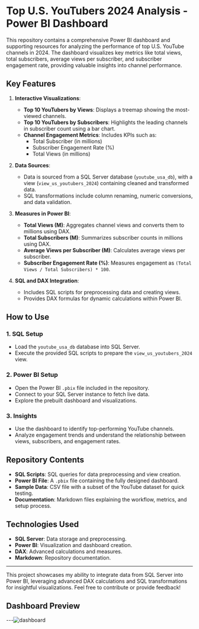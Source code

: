 # Top U.S. YouTubers 2024 Analysis - Power BI Dashboard

This repository contains a comprehensive Power BI dashboard and supporting resources for analyzing the performance of top U.S. YouTube channels in 2024. The dashboard visualizes key metrics like total views, total subscribers, average views per subscriber, and subscriber engagement rate, providing valuable insights into channel performance.

## Key Features

1. **Interactive Visualizations**:
   - **Top 10 YouTubers by Views**: Displays a treemap showing the most-viewed channels.
   - **Top 10 YouTubers by Subscribers**: Highlights the leading channels in subscriber count using a bar chart.
   - **Channel Engagement Metrics**: Includes KPIs such as:
     - Total Subscriber (in millions)
     - Subscriber Engagement Rate (%)
     - Total Views (in millions)

2. **Data Sources**:
   - Data is sourced from a SQL Server database (`youtube_usa_db`), with a view (`view_us_youtubers_2024`) containing cleaned and transformed data.
   - SQL transformations include column renaming, numeric conversions, and data validation.

3. **Measures in Power BI**:
   - **Total Views (M)**: Aggregates channel views and converts them to millions using DAX.
   - **Total Subscribers (M)**: Summarizes subscriber counts in millions using DAX.
   - **Average Views per Subscriber (M)**: Calculates average views per subscriber.
   - **Subscriber Engagement Rate (%)**: Measures engagement as `(Total Views / Total Subscribers) * 100`.

4. **SQL and DAX Integration**:
   - Includes SQL scripts for preprocessing data and creating views.
   - Provides DAX formulas for dynamic calculations within Power BI.

## How to Use

### 1. SQL Setup
- Load the `youtube_usa_db` database into SQL Server.
- Execute the provided SQL scripts to prepare the `view_us_youtubers_2024` view.

### 2. Power BI Setup
- Open the Power BI `.pbix` file included in the repository.
- Connect to your SQL Server instance to fetch live data.
- Explore the prebuilt dashboard and visualizations.

### 3. Insights
- Use the dashboard to identify top-performing YouTube channels.
- Analyze engagement trends and understand the relationship between views, subscribers, and engagement rates.

## Repository Contents

- **SQL Scripts**: SQL queries for data preprocessing and view creation.
- **Power BI File**: A `.pbix` file containing the fully designed dashboard.
- **Sample Data**: CSV file with a subset of the YouTube dataset for quick testing.
- **Documentation**: Markdown files explaining the workflow, metrics, and setup process.

## Technologies Used

- **SQL Server**: Data storage and preprocessing.
- **Power BI**: Visualization and dashboard creation.
- **DAX**: Advanced calculations and measures.
- **Markdown**: Repository documentation.

---

This project showcases my ability to integrate data from SQL Server into Power BI, leveraging advanced DAX calculations and SQL transformations for insightful visualizations. Feel free to contribute or provide feedback!

## Dashboard Preview



---![dashboard](https://github.com/user-attachments/assets/ceb149a4-0f67-4a8d-ba54-3af2da0843c7)



